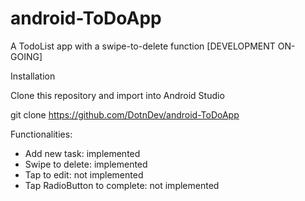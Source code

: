 # android-ToDoApp
A TodoList app with a swipe-to-delete function [DEVELOPMENT ON-GOING]

Installation

Clone this repository and import into Android Studio

git clone https://github.com/DotnDev/android-ToDoApp


Functionalities:
- Add new task: implemented
- Swipe to delete: implemented
- Tap to edit: not implemented
- Tap RadioButton to complete: not implemented

